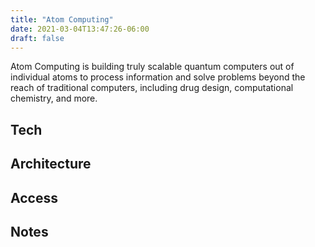 ```yaml
---
title: "Atom Computing"
date: 2021-03-04T13:47:26-06:00
draft: false
---
```


Atom Computing is building truly scalable quantum computers out of individual atoms to process information and solve problems beyond the reach of traditional computers, including drug design, computational chemistry, and more.

## Tech


## Architecture


## Access


## Notes